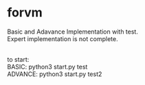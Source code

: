 forvm
=====
Basic and Adavance Implementation with test.<br>
Expert implementation is not complete. <br><br>

to start: <br>
BASIC: python3 start.py test <br>
ADVANCE: python3 start.py test2